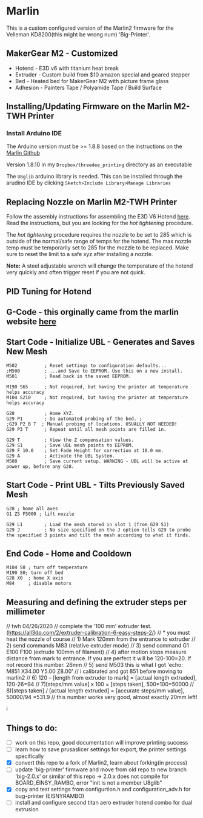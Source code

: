 # Marlin
This is a custom configured version of the Marlin2 firmware for the Velleman KD8200(this might be wrong num) 'Big-Printer'.

## MakerGear M2 - Customized 
- Hotend - E3D v6 with titanium heat break
- Extruder - Custom build from $10 amazon special and geared stepper
- Bed - Heated bed for MakerGear M2 with picture frame glass
- Adhesion - Painters Tape / Polyamide Tape / Build Surface

## Installing/Updating Firmware on the Marlin M2-TWH Printer

### Install Arduino IDE 
The Arduino version must be >= 1.8.8 based on the instructions on the [Marlin Github](https://github.com/thillRobot/marlin_m2/tree/master/Marlin-2.0.m2)

Version 1.8.10 in my `Dropbox/threedee_printing` directory as an executable

The `U8glib` arduino library is needed. This can be installed through the arudino IDE by clicking `Sketch>Include Library>Manage Libraries`


## Replacing Nozzle on Marlin M2-TWH Printer

Follow the assembly instructions for assembling the E3D V6 Hotend [here](https://e3d-online.dozuki.com/Guide/V6+Assembly/6). Read the instructions, but you are looking for the *hot tightening* procedure.

The *hot tightening* procedure requires the nozzle to be set to 285 which is outside of the normal/safe range of temps for the hotend. The max nozzle temp must be temporarily set to 285 for the mozzle to be replaced. Make sure to reset the limit to a safe xyz after installing a nozzle.

**Note:** A steel adjustable wrench will change the temperature of the hotend very quickly and often trigger reset if you are not quick.

## PID Tuning for Hotend
## G-Code - this orginally came from the marlin website [here](https://marlinfw.org/docs/features/unified_bed_leveling.html#unified-bed-leveling)
## Start Code - Initialize UBL - Generates and Saves New Mesh
```
M502          ; Reset settings to configuration defaults...
;M500         ; ...and Save to EEPROM. Use this on a new install.  
M501          ; Read back in the saved EEPROM.

M190 S65      ; Not required, but having the printer at temperature helps accuracy
M104 S210     ; Not required, but having the printer at temperature helps accuracy

G28           ; Home XYZ.
G29 P1        ; Do automated probing of the bed. ; 
;G29 P2 B T  ; Manual probing of locations. USUALLY NOT NEEDED! 
G29 P3 T      ; Repeat until all mesh points are filled in.

G29 T         ; View the Z compensation values.
G29 S1        ; Save UBL mesh points to EEPROM.
G29 F 10.0    ; Set Fade Height for correction at 10.0 mm.
G29 A         ; Activate the UBL System.
M500          ; Save current setup. WARNING - UBL will be active at power up, before any G28.
```
## Start Code - Print UBL - Tilts Previously Saved Mesh
```
G28 ; home all axes
G1 Z5 F5000 ; lift nozzle

G29 L1        ; Load the mesh stored in slot 1 (from G29 S1)
G29 J         ; No size specified on the J option tells G29 to probe the specified 3 points and tilt the mesh according to what it finds.

```
## End Code - Home and Cooldown
```
M104 S0 ; turn off temperature
M190 S0; turn off bed
G28 X0  ; home X axis
M84     ; disable motors
```

## Measuring and defining the extruder steps per millimeter
 // twh 04/26/2020
 // complete the '100 mm' extruder test. (https://all3dp.com/2/extruder-calibration-6-easy-steps-2/)
 // * you must heat the nozzle of course
 // 1) Mark 120mm from the entrance to extruder
 // 2) send commands M83 (relative extruder mode) 
 // 3) send command G1 E100 F100 (extrude 100mm of filament)
 // 4) after motion stops measure distance from mark to entrance. If you are perfect it will be 120-100=20. If not record this number. 26mm
 // 5) send M503 this is what I got 'echo:  M851 X34.00 Y5.00 Z8.00' // i calibrated and got 851 before moving to marlin2
 // 6) 120 – [length from extruder to mark] = [actual length extruded], 120-26=94
 // 7)[steps/mm value] x 100 = [steps taken], 500*100=50000
 // 8)[steps taken] / [actual length extruded] = [accurate steps/mm value], 50000/94 =531.9 // this number works very good, almost exactly 20mm left!


i


## Things to do:

- [ ] work on this repo, good documentation will improve printing success
- [ ] learn how to save prusaslicer settings for export, the printer settings specifically
- [x] convert this repo to a fork of Marlin2, learn about forking(in process)
- [ ] update 'big-printer' firmware and move from old repo to new branch 'big-2.0.x' or similar of this repo 
	-> 2.0.x does not compile for BOARD_EINSY_RAMBO, error "init is not a member U8glib"
- [x] copy and test settings from configurtion.h and configuration_adv.h for bug-printer (EISNYRAMBO)
- [ ] install and configure second titan aero extruder hotend combo for dual extrusion 
